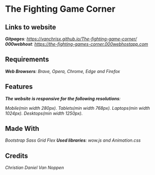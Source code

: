 # The Fighting Game Corner

## Links to website
_**Gitpages**: https://vanchrisx.github.io/The-fighting-game-corner/_
_**000webhost**: https://the-fighting-games-corner.000webhostapp.com_

## Requirements
_**Web Browsers**: Brave, Opera, Chrome, Edge and Firefox_

## Features
_**The website is responsive for the following resolutions**:_

_Mobile(min width 280px)._
_Tablets(min width 768px)._
_Laptops(min width 1024px)._
_Desktops(min width 1250px)._

## Made With
_Bootstrap_
_Sass_
_Grid_
_Flex_
_**Used libraries**: wow.js and Animation.css_

## Credits
_Christian Daniel Van Noppen_